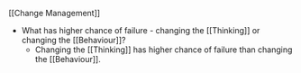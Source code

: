 [[Change Management]]
- What has higher chance of failure - changing the [[Thinking]] or changing the [[Behaviour]]?
	- Changing the [[Thinking]] has higher chance of failure than changing the [[Behaviour]].